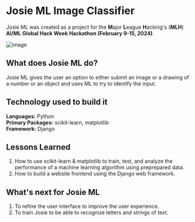 # Josie ML Image Classifier
Josie ML was created as a project for the **M**ajor **L**eague **H**acking's (**MLH**) **AI/ML Global Hack Week Hackathon (February 9-15, 2024)**.
  
![image](https://github.com/midnight-baker/Josie-ML-Image-Classifier/assets/124546107/6f23288b-21df-4f69-aefc-f20be9334b7e)

## What does Josie ML do?
Josie ML gives the user an option to either submit an image or a drawing of a number or an object and uses ML to try to identify the input.  

## Technology used to build it
**Languages:** Python  
**Primary Packages:** scikit-learn, matplotlib  
**Framework:** Django  

## Lessons Learned
1. How to use scikit-learn & matplotlib to train, test, and analyze the performance of a machine learning algorithm using preprepared data.  
2. How to build a website frontend using the Django web framework.

## What's next for Josie ML
1. To refine the user interface to improve the user experience.
2. To train Josie to be able to recognize letters and strings of text.
